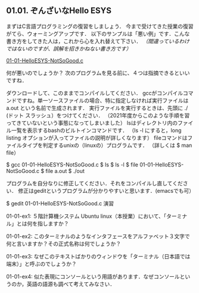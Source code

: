 ## 01.01. ぞんざいなHello ESYS

まずはC言語プログラミングの復習をしましょう．
今まで受けてきた授業の復習がてら、ウォーミングアップです．
以下のサンプルは「悪い例」です．こんな書き方をしてきた人は，これから心を入れ替えて下さい．
_（間違っているわけではないのですが、誤解を招きかねない書き方です）_

[01-01-HelloESYS-NotSoGood.c](01-01-HelloESYS-NotSoGood.c)

何が悪いのでしょうか？
次のプログラムを見る前に、４つは指摘できるといいですね．

ダウンロードして、このままでコンパイルしてください．
gccがコンパイルコマンドですね。単一ソースファイルの場合、特に指定しなければ実行ファイルは a.out という名前で生成されます．
実行ファイルを実行するときは、先頭に ./ (ドット スラッシュ）をつけてください．
（2021年度からこのような手順を習ってきていないという事態になってしまいました）
lsはディレクトリ内のファイル一覧を表示するbashのビルトインコマンドです．
（ls -l にすると，long listing オプションが入ってファイルの説明が詳しくなります）
fileコマンドはファイルタイプを判定するunixの（linuxの）プログラムです．
（詳しくは $ man file）


$ gcc 01-01-HelloESYS-NotSoGood.c
$ ls
$ ls -l
$ file 01-01-HelloESYS-NotSoGood.c
$ file a.out
$ ./out

プログラムを自分なりに修正してください．それをコンパイルし直してください．
修正はgeditというプログラムが分かりやすいと思います．(emacsでも可）

$ gedit 01-01-HelloESYS-NotSoGood.c
演習

01-01-ex1: ５階計算機システム Ubuntu linux（本授業）において、「ターミナル」とは何を指しますか？

01-01-ex2: このターミナルのようなインタフェースをアルファベット３文字で何と言いますか？その正式名称は何でしょうか？

01-01-ex3: なぜこのテキストばかりのウィンドウを「ターミナル（日本語では端末）」と呼ぶのでしょうか？

01-01-ex4: 似た表現にコンソールという用語があります．なぜコンソールというのか，英語の語源も調べて考えてみなさい．  
